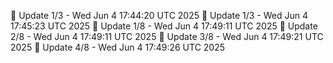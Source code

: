 📌 Update 1/3 - Wed Jun  4 17:44:20 UTC 2025
📌 Update 1/3 - Wed Jun  4 17:45:23 UTC 2025
📌 Update 1/8 - Wed Jun  4 17:49:11 UTC 2025
📌 Update 2/8 - Wed Jun  4 17:49:11 UTC 2025
📌 Update 3/8 - Wed Jun  4 17:49:21 UTC 2025
📌 Update 4/8 - Wed Jun  4 17:49:26 UTC 2025
